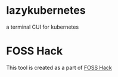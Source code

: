 # lazykubernetes
a terminal CUI for kubernetes


# FOSS Hack

This tool is created as a part of [FOSS Hack](https://fossunited.org/hackathon)

